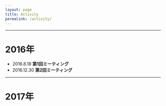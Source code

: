 ```yaml
---
layout: page
title: Activity
permalink: /activity/
---
```


---

# 2016年

- 2016.8.18 **第1回ミーティング**
- 2016.12.30 **第2回ミーティング**

---

# 2017年
